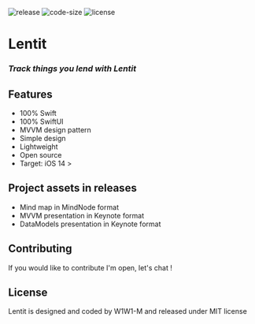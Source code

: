 ![release](https://img.shields.io/github/v/release/W1W1-M/Lentit?display_name=tag&include_prereleases)
![code-size](https://img.shields.io/github/languages/code-size/W1W1-M/Lentit)
![license](https://img.shields.io/github/license/W1W1-M/Lentit)

# **Lentit**

### *Track things you lend with Lentit*

## Features
* 100% Swift
* 100% SwiftUI
* MVVM design pattern
* Simple design
* Lightweight
* Open source
* Target: iOS 14 >

## Project assets in releases
* Mind map in MindNode format
* MVVM presentation in Keynote format
* DataModels presentation in Keynote format

## Contributing
If you would like to contribute I'm open, let's chat !

## License
Lentit is designed and coded by W1W1-M and released under MIT license
